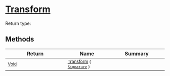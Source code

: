 # [Transform](./BinaryRasterizer-100663654.md)


Return type:
## Methods

| Return | Name | Summary | 
| --- | --- | --- | 
| <sub>[Void](https://docs.microsoft.com/en-us/dotnet/api/System.Void)</sub><img width=200/>| <sub>[Transform](./BinaryRasterizer-100663654.md) ( [`Signature`](./../../Signature.md) )</sub>| <sub></sub><img width=200/>| <br>


